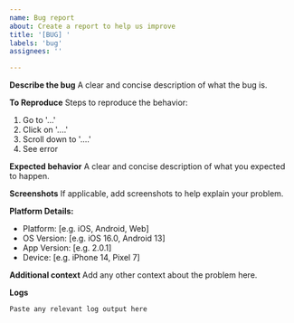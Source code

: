 ```yaml
---
name: Bug report
about: Create a report to help us improve
title: '[BUG] '
labels: 'bug'
assignees: ''

---
```


**Describe the bug**
A clear and concise description of what the bug is.

**To Reproduce**
Steps to reproduce the behavior:
1. Go to '...'
2. Click on '....'
3. Scroll down to '....'
4. See error

**Expected behavior**
A clear and concise description of what you expected to happen.

**Screenshots**
If applicable, add screenshots to help explain your problem.

**Platform Details:**
 - Platform: [e.g. iOS, Android, Web]
 - OS Version: [e.g. iOS 16.0, Android 13]
 - App Version: [e.g. 2.0.1]
 - Device: [e.g. iPhone 14, Pixel 7]

**Additional context**
Add any other context about the problem here.

**Logs**
```
Paste any relevant log output here
```